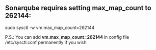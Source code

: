 ## Sonarqube requires setting max_map_count to 262144:

sudo sysctl -w vm.max_map_count=262144

P.S.: You can add **vm.max_map_count=262144** in config file /etc/sysctl.conf permanently if you wish
